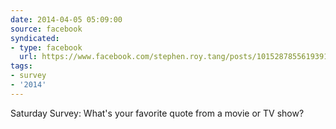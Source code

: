 ```yaml
---
date: 2014-04-05 05:09:00
source: facebook
syndicated:
- type: facebook
  url: https://www.facebook.com/stephen.roy.tang/posts/10152878556193912
tags:
- survey
- '2014'
---
```


Saturday Survey: What's your favorite quote from a movie or TV show?